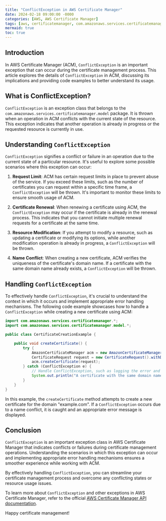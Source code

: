```yaml
---
title: "ConflictException in AWS Certificate Manager"
date: 2024-02-18 09:00:00 -0000
categories: [AWS, AWS Certificate Manager]
tags: [aws, certificatemanager, com.amazonaws.services.certificatemanager.model]
mermaid: true
toc: true
---
```



## Introduction
In AWS Certificate Manager (ACM), `ConflictException` is an important exception that can occur during the certificate management process. This article explores the details of `ConflictException` in ACM, discussing its implications and providing code examples to better understand its usage.

## What is ConflictException?
`ConflictException` is an exception class that belongs to the `com.amazonaws.services.certificatemanager.model` package. It is thrown when an operation in ACM conflicts with the current state of the resource. This exception indicates that another operation is already in progress or the requested resource is currently in use.

## Understanding `ConflictException`
`ConflictException` signifies a conflict or failure in an operation due to the current state of a particular resource. It's useful to explore some possible scenarios where this exception can occur:

1. **Request Limit**: ACM has certain request limits in place to prevent abuse of the service. If you exceed these limits, such as the number of certificates you can request within a specific time frame, a `ConflictException` will be thrown. It's important to monitor these limits to ensure smooth usage of ACM.

2. **Certificate Renewal**: When renewing a certificate using ACM, the `ConflictException` may occur if the certificate is already in the renewal process. This indicates that you cannot initiate multiple renewal requests for a certificate at the same time.

3. **Resource Modification**: If you attempt to modify a resource, such as updating a certificate or modifying its options, while another modification operation is already in progress, a `ConflictException` will be thrown.

4. **Name Conflict**: When creating a new certificate, ACM verifies the uniqueness of the certificate's domain name. If a certificate with the same domain name already exists, a `ConflictException` will be thrown.

## Handling `ConflictException`
To effectively handle `ConflictException`, it's crucial to understand the context in which it occurs and implement appropriate error handling mechanisms. The following code example showcases how to handle a `ConflictException` while creating a new certificate using ACM:

```java
import com.amazonaws.services.certificatemanager.*;
import com.amazonaws.services.certificatemanager.model.*;

public class CertificateCreationExample {

    public void createCertificate() {
        try {
            AmazonCertificateManager acm = new AmazonCertificateManager();
            CertificateRequest request = new CertificateRequest().withDomainName("example.com");
            acm.createCertificate(request);
        } catch (ConflictException e) {
            // Handle ConflictException, such as logging the error and notifying the user
            System.out.println("A certificate with the same domain name already exists.");
        }
    }
}
```

In this example, the `createCertificate` method attempts to create a new certificate for the domain "example.com". If a `ConflictException` occurs due to a name conflict, it is caught and an appropriate error message is displayed.

## Conclusion
`ConflictException` is an important exception class in AWS Certificate Manager that indicates conflicts or failures during certificate management operations. Understanding the scenarios in which this exception can occur and implementing appropriate error handling mechanisms ensures a smoother experience while working with ACM.

By effectively handling `ConflictException`, you can streamline your certificate management process and overcome any conflicting states or resource usage issues.

To learn more about `ConflictException` and other exceptions in AWS Certificate Manager, refer to the official [AWS Certificate Manager API documentation](https://docs.aws.amazon.com/acm/latest/APIReference/Welcome.html).

Happy certificate management!
